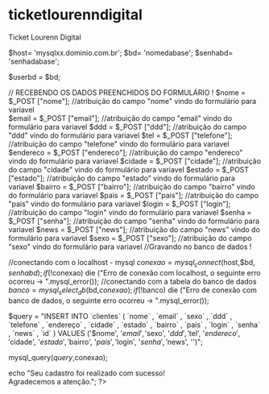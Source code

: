 # ticketlourenndigital
Ticket Lourenn Digital
<!DOCTYPE html PUBLIC "-//W3C//DTD XHTML 1.0 Transitional//EN" "http://www.w3.org/TR/xhtml1/DTD/xhtml1-transitional.dtd">
<html xmlns="http://www.w3.org/1999/xhtml">
<head>
<meta http-equiv="Content-Type" content="text/html; charset=iso-8859-1" />
<title>Untitled Document</title>
</head>
 
<body>
<?php 
//PREENCHA OS DADOS DE CONEXÃO A SEGUIR:
 
$host= 'mysqlxx.dominio.com.br';
$bd= 'nomedabase';
$senhabd= 'senhadabase';
 
$userbd = $bd; 
 
 
// RECEBENDO OS DADOS PREENCHIDOS DO FORMULÁRIO !
$nome	= $_POST ["nome"];	//atribuição do campo "nome" vindo do formulário para variavel	
$email	= $_POST ["email"];	//atribuição do campo "email" vindo do formulário para variavel
$ddd	= $_POST ["ddd"];	//atribuição do campo "ddd" vindo do formulário para variavel
$tel	= $_POST ["telefone"];	//atribuição do campo "telefone" vindo do formulário para variavel
$endereco	= $_POST ["endereco"];	//atribuição do campo "endereco" vindo do formulário para variavel
$cidade	= $_POST ["cidade"];	//atribuição do campo "cidade" vindo do formulário para variavel
$estado	= $_POST ["estado"];	//atribuição do campo "estado" vindo do formulário para variavel
$bairro = $_POST ["bairro"];	//atribuição do campo "bairro" vindo do formulário para variavel
$pais	= $_POST ["pais"];	//atribuição do campo "pais" vindo do formulário para variavel
$login	= $_POST ["login"];	//atribuição do campo "login" vindo do formulário para variavel
$senha	= $_POST ["senha"];	//atribuição do campo "senha" vindo do formulário para variavel
$news	= $_POST ["news"];	//atribuição do campo "news" vindo do formulário para variavel
$sexo	= $_POST ["sexo"];	//atribuição do campo "sexo" vindo do formulário para variavel
//Gravando no banco de dados !
 
//conectando com o localhost - mysql
$conexao = mysql_connect($host,$bd, $senhabd);
if (!$conexao)
	die ("Erro de conexão com localhost, o seguinte erro ocorreu -> ".mysql_error());
//conectando com a tabela do banco de dados
$banco = mysql_select_db($bd,$conexao);
if (!$banco)
	die ("Erro de conexão com banco de dados, o seguinte erro ocorreu -> ".mysql_error());
 
 
 
$query = "INSERT INTO `clientes` ( `nome` , `email` , `sexo` , `ddd` , `telefone` , `endereço` , `cidade` , `estado` , `bairro` , `país` , `login` , `senha` , `news` , `id` ) 
VALUES ('$nome', '$email', '$sexo', '$ddd', '$tel', '$endereco', '$cidade', '$estado', '$bairro', '$pais', '$login', '$senha', '$news', '')";
 
mysql_query($query,$conexao);
 
echo "Seu cadastro foi realizado com sucesso!<br>Agradecemos a atenção.";
?> 
</body>
</html>
